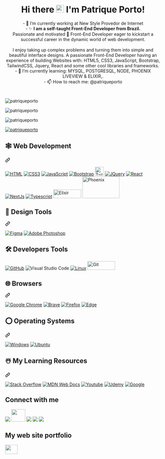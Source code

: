 
<!--<img align="right" alt="Coding" width="350" height="280" src="https://res.cloudinary.com/practicaldev/image/fetch/s--_AGrXPbv--/c_limit%2Cf_auto%2Cfl_progressive%2Cq_66%2Cw_880/https://res.cloudinary.com/practicaldev/image/fetch/s--sNXjzc6P--/c_limit%252Cf_auto%252Cfl_progressive%252Cq_66%252Cw_880/https://media1.tenor.com/images/0c34272909ee2a4db5606a014082312b/tenor.gif%253Fitemid%253D15828752"> -->



<h1 align="center" class="heading-element" dir="auto">Hi there <img alt="Coding" width="25" height="25" src="https://raw.githubusercontent.com/MartinHeinz/MartinHeinz/master/wave.gif"> I'm Patrique Porto!</h1> 


<div dir="auto">
  <p align="center">
     - 🔭 I’m currently working at New Style Provedor de Internet  </br>
- ✨ <b>I am a self-taught Front-End Developer from Brazil.</b> 
  </br>
Passionate and motivated 🚀 Front-End Developer eager to kickstart a successful career in the dynamic world of web development.  </br> </br>
I enjoy taking up complex problems and turning them into simple and beautiful interface designs. A passionate Front-End Developer having an experience of building Websites with: HTML5, CSS3, JavaScript, Bootstrap, TailwindCSS, Jquery, React and some other cool libraries and frameworks. 
  </br>
- 🌱 I’m currently learning: MYSQL, POSTGRESQL, NODE, PHOENIX LIVEVIEW & ELIXIR,. </br>
- 📫 How to reach me: @patriqueporto
  </p>
</div>

<h1></h1>
<p></p>
<p><img align="center" src="https://github-readme-stats.vercel.app/api?username=patriqueporto&show_icons=true&locale=en" alt="patriqueporto" /></p>
<p><img align="center" src="https://github-readme-streak-stats.herokuapp.com/?user=patriqueporto&" alt="patriqueporto" /></p>
<p><img src="https://github-readme-stats.vercel.app/api/top-langs?username=patriqueporto&show_icons=true&locale=en&layout=compact" alt="patriqueporto" /></p>
<p><a href="https://github.com/ryo-ma/github-profile-trophy"><img src="https://github-profile-trophy.vercel.app/?username=patriqueporto" alt="patriqueporto" /></a></p>


<div class="markdown-heading" dir="auto"><h2 class="heading-element" dir="auto">🕸️ Web Development</h2><a id="user-content-️-web-development" class="anchor" aria-label="Permalink: 🕸️ Web Development" href="#️-web-development"><svg class="octicon octicon-link" viewBox="0 0 16 16" version="1.1" width="16" height="16" aria-hidden="true"><path d="m7.775 3.275 1.25-1.25a3.5 3.5 0 1 1 4.95 4.95l-2.5 2.5a3.5 3.5 0 0 1-4.95 0 .751.751 0 0 1 .018-1.042.751.751 0 0 1 1.042-.018 1.998 1.998 0 0 0 2.83 0l2.5-2.5a2.002 2.002 0 0 0-2.83-2.83l-1.25 1.25a.751.751 0 0 1-1.042-.018.751.751 0 0 1-.018-1.042Zm-4.69 9.64a1.998 1.998 0 0 0 2.83 0l1.25-1.25a.751.751 0 0 1 1.042.018.751.751 0 0 1 .018 1.042l-1.25 1.25a3.5 3.5 0 1 1-4.95-4.95l2.5-2.5a3.5 3.5 0 0 1 4.95 0 .751.751 0 0 1-.018 1.042.751.751 0 0 1-1.042.018 1.998 1.998 0 0 0-2.83 0l-2.5 2.5a1.998 1.998 0 0 0 0 2.83Z"></path></svg></a>

<p dir="auto"><a href="https://github.com/patriqueporto?tab=repositories"><img src="https://camo.githubusercontent.com/10c7a8fa2cf317cc7c4af6f13efac086a9f0ea010f0dfc746c94e5cde310b339/68747470733a2f2f696d672e736869656c64732e696f2f62616467652f48544d4c352d4533344632363f7374796c653d666f722d7468652d6261646765266c6f676f3d68746d6c35266c6f676f436f6c6f723d7768697465" alt="HTML" title="HTML" data-canonical-src="https://img.shields.io/badge/HTML5-E34F26?style=for-the-badge&amp;logo=html5&amp;logoColor=white" style="max-width: 100%;"></a>
<a href="https://github.com/patriqueporto?tab=repositories"><img src="https://camo.githubusercontent.com/001d4637c08910acf414f12a1682879a1f99867f6f9a3550f0541e7d03dd34a2/68747470733a2f2f696d672e736869656c64732e696f2f62616467652f435353332d3135373242363f7374796c653d666f722d7468652d6261646765266c6f676f3d63737333266c6f676f436f6c6f723d7768697465" alt="CSS3" title="CSS" data-canonical-src="https://img.shields.io/badge/CSS3-1572B6?style=for-the-badge&amp;logo=css3&amp;logoColor=white" style="max-width: 100%;"></a>
<a href="https://github.com/patriqueporto?tab=repositories"><img src="https://camo.githubusercontent.com/b50d4b5449ac9bed0fc02238425fd56db93011d5019563595023ff0bb1a02162/68747470733a2f2f696d672e736869656c64732e696f2f62616467652f4a6176615363726970742d4637444631453f7374796c653d666f722d7468652d6261646765266c6f676f3d6a617661736372697074266c6f676f436f6c6f723d626c61636b" alt="JavaScript" title="JavaScript" data-canonical-src="https://img.shields.io/badge/JavaScript-F7DF1E?style=for-the-badge&amp;logo=javascript&amp;logoColor=black" style="max-width: 100%;"></a>
  <a href="https://github.com/patriqueporto?tab=repositories"><img src="https://camo.githubusercontent.com/4520a7028dfc78ec3ba2e270799b3727038981fe3e0a9bf7d701b1ad70bceef7/68747470733a2f2f696d672e736869656c64732e696f2f62616467652f426f6f7473747261702d3536334437433f7374796c653d666f722d7468652d6261646765266c6f676f3d626f6f747374726170266c6f676f436f6c6f723d7768697465" alt="Bootstrap" title="Bootstrap" data-canonical-src="https://img.shields.io/badge/Bootstrap-563D7C?style=for-the-badge&amp;logo=bootstrap&amp;logoColor=white" style="max-width: 100%;"></a>
 <a href="https://github.com/patriqueporto?tab=repositories"><img src="https://img.shields.io/badge/Tailwind%20CSS-%2338B2AC.svg?logo=tailwind-css&logoColor=white" alt="Tailwind" title="Tailwind" data-canonical-src="https://img.shields.io/badge/Tailwind%20CSS-%2338B2AC.svg?logo=tailwind-css&logoColor=white" style="max-width: 100%; height: 28px"></a>  
<a href="https://github.com/patriqueporto?tab=repositories"><img src="https://camo.githubusercontent.com/f661807b4046d822de960b43ec69a1dcf63c918c18676797c8bcac8abe87ae0b/68747470733a2f2f696d672e736869656c64732e696f2f62616467652f6a51756572792d3037363941443f7374796c653d666f722d7468652d6261646765266c6f676f3d6a7175657279266c6f676f436f6c6f723d7768697465" alt="JQuery" title="JQuery" data-canonical-src="https://img.shields.io/badge/jQuery-0769AD?style=for-the-badge&amp;logo=jquery&amp;logoColor=white" style="max-width: 100%;"></a>
<a href="https://github.com/patriqueporto?tab=repositories"><img src="https://camo.githubusercontent.com/3467eb8e0dc6bdaa8fa6e979185d371ab39c105ec7bd6a01048806b74378d24c/68747470733a2f2f696d672e736869656c64732e696f2f62616467652f52656163742d3230323332413f7374796c653d666f722d7468652d6261646765266c6f676f3d7265616374266c6f676f436f6c6f723d363144414642" alt="React" title="React" data-canonical-src="https://img.shields.io/badge/React-20232A?style=for-the-badge&amp;logo=react&amp;logoColor=61DAFB" style="max-width: 100%;"></a>
  <a href="https://github.com/patriqueporto?tab=repositories"><img src="https://img.shields.io/badge/Next.js-000000?style=for-the-badge&logo=next.js&logoColor=white" alt="NextJs" title="NextJs" data-canonical-src="https://img.shields.io/badge/Next.js-000000?style=for-the-badge&logo=next.js&logoColor=white?style=for-the-badge&amp;logo=react&amp;logoColor=61DAFB" style="max-width: 100%;"></a>
  <a href="https://github.com/patriqueporto?tab=repositories"><img src="https://camo.githubusercontent.com/8e77945348567678f7ac7879dfb294400492ed429d16392c98db21a7c00934d2/68747470733a2f2f696d672e736869656c64732e696f2f62616467652f547970655363726970742d3030374143433f7374796c653d666f722d7468652d6261646765266c6f676f3d74797065736372697074266c6f676f436f6c6f723d7768697465" alt="Typescript" title="Typescript" data-canonical-src="https://img.shields.io/badge/TypeScript-007ACC?style=for-the-badge&amp;logo=typescript&amp;logoColor=white" style="max-width: 100%;"></a>
   <a href="https://github.com/patriqueporto?tab=repositories"><img src="https://img.shields.io/badge/Elixir-%234B275F.svg?&logo=elixir&logoColor=white" alt="Elixir" title="Elixir" data-canonical-src="https://img.shields.io/badge/Elixir-%234B275F.svg?&logo=elixir&logoColor=white" style="max-width: 100%; width: 90px; height: 28px"></a>
    <a href="https://github.com/patriqueporto?tab=repositories"><img src="https://raw.githubusercontent.com/phoenixframework/phoenix/main/priv/static/phoenix.png" alt="Phoenix" title="Phoenix" data-canonical-src="https://raw.githubusercontent.com/phoenixframework/phoenix/main/priv/static/phoenix.png" style="max-width: 100%; width: 120px; height: 70px"></a>
   
</p>

</div>

<div class="markdown-heading" dir="auto"><h2 class="heading-element" dir="auto">🍧 Design Tools</h2><a id="user-content--design-tools" class="anchor" aria-label="Permalink: 🍧 Design Tools" href="#-design-tools"><svg class="octicon octicon-link" viewBox="0 0 16 16" version="1.1" width="16" height="16" aria-hidden="true"><path d="m7.775 3.275 1.25-1.25a3.5 3.5 0 1 1 4.95 4.95l-2.5 2.5a3.5 3.5 0 0 1-4.95 0 .751.751 0 0 1 .018-1.042.751.751 0 0 1 1.042-.018 1.998 1.998 0 0 0 2.83 0l2.5-2.5a2.002 2.002 0 0 0-2.83-2.83l-1.25 1.25a.751.751 0 0 1-1.042-.018.751.751 0 0 1-.018-1.042Zm-4.69 9.64a1.998 1.998 0 0 0 2.83 0l1.25-1.25a.751.751 0 0 1 1.042.018.751.751 0 0 1 .018 1.042l-1.25 1.25a3.5 3.5 0 1 1-4.95-4.95l2.5-2.5a3.5 3.5 0 0 1 4.95 0 .751.751 0 0 1-.018 1.042.751.751 0 0 1-1.042.018 1.998 1.998 0 0 0-2.83 0l-2.5 2.5a1.998 1.998 0 0 0 0 2.83Z"></path></svg></a>

<p dir="auto"><a href="https://github.com/patriqueporto?tab=repositories"><img src="https://camo.githubusercontent.com/2eb175ce2c732f25324f81abddacc5e8ae1bae8394db207ae30bb1d2c206afca/68747470733a2f2f696d672e736869656c64732e696f2f62616467652f6669676d612d2532334632344531452e7376673f7374796c653d666f722d7468652d6261646765266c6f676f3d6669676d61266c6f676f436f6c6f723d7768697465" alt="Figma" title="Figma" data-canonical-src="https://img.shields.io/badge/figma-%23F24E1E.svg?style=for-the-badge&amp;logo=figma&amp;logoColor=white" style="max-width: 100%;"></a>
<a href="https://github.com/patriqueporto?tab=repositories"><img src="https://camo.githubusercontent.com/d485fd81b8f92623acf84211a742cce2a361a3d7032c3399bb09167a1f9f23be/68747470733a2f2f696d672e736869656c64732e696f2f62616467652f61646f626525323070686f746f73686f702d2532333331413846462e7376673f7374796c653d666f722d7468652d6261646765266c6f676f3d61646f626525323070686f746f73686f70266c6f676f436f6c6f723d7768697465" alt="Adobe Photoshop" data-canonical-src="https://img.shields.io/badge/adobe%20photoshop-%2331A8FF.svg?style=for-the-badge&amp;logo=adobe%20photoshop&amp;logoColor=white" style="max-width: 100%;"></a></p>

</div>

<h2 class="heading-element" dir="auto">🛠️ Developers Tools</h2>
<p dir="auto"><a href="https://github.com/patriqueporto?tab=repositories"><img src="https://camo.githubusercontent.com/7e282220b8ec0dd29cf99be1c0f5e82d74a42bc84ed834ee6afd86b4bad3bfee/68747470733a2f2f696d672e736869656c64732e696f2f62616467652f6769746875622d2532333132313031312e7376673f7374796c653d666f722d7468652d6261646765266c6f676f3d676974687562266c6f676f436f6c6f723d7768697465" alt="GitHub" title="GitHub" data-canonical-src="https://img.shields.io/badge/github-%23121011.svg?style=for-the-badge&amp;logo=github&amp;logoColor=white" style="max-width: 100%;"></a>
<img src="https://camo.githubusercontent.com/a51e51b2f53e6540a4e91687c75290bb4f330a720dc4b68ef60af631a01667fe/68747470733a2f2f696d672e736869656c64732e696f2f62616467652f5653253230436f64652d3030373864372e7376673f7374796c653d666f722d7468652d6261646765266c6f676f3d76697375616c2d73747564696f2d636f6465266c6f676f436f6c6f723d7768697465" alt="Visual Studio Code" title="Visual Studio Code" data-canonical-src="https://img.shields.io/badge/VS%20Code-0078d7.svg?style=for-the-badge&amp;logo=visual-studio-code&amp;logoColor=white" style="max-width: 100%;">
<a href="https://github.com/patriqueporto?tab=repositories"><img src="https://camo.githubusercontent.com/b9326effec4bc941d648d79b2e24ed7c708122671d2540c3277596dc52d640f2/68747470733a2f2f696d672e736869656c64732e696f2f62616467652f4c696e75782d4643433632343f7374796c653d666f722d7468652d6261646765266c6f676f3d6c696e7578266c6f676f436f6c6f723d626c61636b" alt="Linux" title="Linux" data-canonical-src="https://img.shields.io/badge/Linux-FCC624?style=for-the-badge&amp;logo=linux&amp;logoColor=black" style="max-width: 100%;"></a>
  <a href="https://github.com/patriqueporto?tab=repositories"><img src="https://img.shields.io/badge/Git-F05032?logo=git&logoColor=fff" alt="Git" title="Git" data-canonical-src="https://img.shields.io/badge/Git-F05032?logo=git&logoColor=fff" style="max-width: 100%; width: 90px; height: 28px"></a></p>

<div class="markdown-heading" dir="auto"><h2 class="heading-element" dir="auto">🌐 Browsers</h2><a id="user-content--browsers" class="anchor" aria-label="Permalink: 🌐 Browsers" href="#-browsers"><svg class="octicon octicon-link" viewBox="0 0 16 16" version="1.1" width="16" height="16" aria-hidden="true"><path d="m7.775 3.275 1.25-1.25a3.5 3.5 0 1 1 4.95 4.95l-2.5 2.5a3.5 3.5 0 0 1-4.95 0 .751.751 0 0 1 .018-1.042.751.751 0 0 1 1.042-.018 1.998 1.998 0 0 0 2.83 0l2.5-2.5a2.002 2.002 0 0 0-2.83-2.83l-1.25 1.25a.751.751 0 0 1-1.042-.018.751.751 0 0 1-.018-1.042Zm-4.69 9.64a1.998 1.998 0 0 0 2.83 0l1.25-1.25a.751.751 0 0 1 1.042.018.751.751 0 0 1 .018 1.042l-1.25 1.25a3.5 3.5 0 1 1-4.95-4.95l2.5-2.5a3.5 3.5 0 0 1 4.95 0 .751.751 0 0 1-.018 1.042.751.751 0 0 1-1.042.018 1.998 1.998 0 0 0-2.83 0l-2.5 2.5a1.998 1.998 0 0 0 0 2.83Z"></path></svg></a>

<p dir="auto"><a href="https://github.com/patriqueporto?tab=repositories"><img src="https://camo.githubusercontent.com/02a41319e8f35c8597b976d3ad552d804fbc316f54bb4d6b7ee563ead63f2b33/68747470733a2f2f696d672e736869656c64732e696f2f62616467652f476f6f676c652532304368726f6d652d3331376365653f7374796c653d666f722d7468652d6261646765266c6f676f3d476f6f676c654368726f6d65266c6f676f436f6c6f723d7768697465" alt="Google Chrome" data-canonical-src="https://img.shields.io/badge/Google%20Chrome-317cee?style=for-the-badge&amp;logo=GoogleChrome&amp;logoColor=white" style="max-width: 100%;"></a>
<a href="https://github.com/patriqueporto?tab=repositories"><img src="https://camo.githubusercontent.com/65b884b0698bc545ea0a360e52a0d35e728121677bb3795f78ea4088ba3427db/68747470733a2f2f696d672e736869656c64732e696f2f62616467652f42726176652d4642353432423f7374796c653d666f722d7468652d6261646765266c6f676f3d4272617665266c6f676f436f6c6f723d7768697465" alt="Brave" title="Brave" data-canonical-src="https://img.shields.io/badge/Brave-FB542B?style=for-the-badge&amp;logo=Brave&amp;logoColor=white" style="max-width: 100%;"></a>
<a target="_blank" rel="noopener noreferrer nofollow" href="https://camo.githubusercontent.com/febf245cf51e7612c8a7a84a0499357cb292b115e35ec9f9d80080d88969c416/68747470733a2f2f696d672e736869656c64732e696f2f62616467652f46697265666f782d4646373133393f7374796c653d666f722d7468652d6261646765266c6f676f3d46697265666f782d42726f77736572266c6f676f436f6c6f723d7768697465"><img src="https://camo.githubusercontent.com/febf245cf51e7612c8a7a84a0499357cb292b115e35ec9f9d80080d88969c416/68747470733a2f2f696d672e736869656c64732e696f2f62616467652f46697265666f782d4646373133393f7374796c653d666f722d7468652d6261646765266c6f676f3d46697265666f782d42726f77736572266c6f676f436f6c6f723d7768697465" alt="Firefox" data-canonical-src="https://img.shields.io/badge/Firefox-FF7139?style=for-the-badge&amp;logo=Firefox-Browser&amp;logoColor=white" style="max-width: 100%;"></a>
<a target="_blank" rel="noopener noreferrer nofollow" href="https://camo.githubusercontent.com/642ea05b92d42e05d892de67a62d77fdeafc268f094241b1382345749afc441a/68747470733a2f2f696d672e736869656c64732e696f2f62616467652f456467652d3030373844373f7374796c653d666f722d7468652d6261646765266c6f676f3d4d6963726f736f66742d65646765266c6f676f436f6c6f723d7768697465"><img src="https://camo.githubusercontent.com/642ea05b92d42e05d892de67a62d77fdeafc268f094241b1382345749afc441a/68747470733a2f2f696d672e736869656c64732e696f2f62616467652f456467652d3030373844373f7374796c653d666f722d7468652d6261646765266c6f676f3d4d6963726f736f66742d65646765266c6f676f436f6c6f723d7768697465" alt="Edge" data-canonical-src="https://img.shields.io/badge/Edge-0078D7?style=for-the-badge&amp;logo=Microsoft-edge&amp;logoColor=white" style="max-width: 100%;"></a></p>

</div>

<div class="markdown-heading" dir="auto"><h2 class="heading-element" dir="auto">⭕ Operating Systems</h2><a id="user-content--operating-systems" class="anchor" aria-label="Permalink: ⭕ Operating Systems" href="#-operating-systems"><svg class="octicon octicon-link" viewBox="0 0 16 16" version="1.1" width="16" height="16" aria-hidden="true"><path d="m7.775 3.275 1.25-1.25a3.5 3.5 0 1 1 4.95 4.95l-2.5 2.5a3.5 3.5 0 0 1-4.95 0 .751.751 0 0 1 .018-1.042.751.751 0 0 1 1.042-.018 1.998 1.998 0 0 0 2.83 0l2.5-2.5a2.002 2.002 0 0 0-2.83-2.83l-1.25 1.25a.751.751 0 0 1-1.042-.018.751.751 0 0 1-.018-1.042Zm-4.69 9.64a1.998 1.998 0 0 0 2.83 0l1.25-1.25a.751.751 0 0 1 1.042.018.751.751 0 0 1 .018 1.042l-1.25 1.25a3.5 3.5 0 1 1-4.95-4.95l2.5-2.5a3.5 3.5 0 0 1 4.95 0 .751.751 0 0 1-.018 1.042.751.751 0 0 1-1.042.018 1.998 1.998 0 0 0-2.83 0l-2.5 2.5a1.998 1.998 0 0 0 0 2.83Z"></path></svg></a>

<p dir="auto"><a target="_blank" rel="noopener noreferrer nofollow" href="https://camo.githubusercontent.com/1cc3ed014dbb3cc907789013096c44d0bc78875ee219d9455f619ff18059ac4a/68747470733a2f2f696d672e736869656c64732e696f2f62616467652f57696e646f77732d3030373844363f7374796c653d666f722d7468652d6261646765266c6f676f3d77696e646f7773266c6f676f436f6c6f723d7768697465"><img src="https://camo.githubusercontent.com/1cc3ed014dbb3cc907789013096c44d0bc78875ee219d9455f619ff18059ac4a/68747470733a2f2f696d672e736869656c64732e696f2f62616467652f57696e646f77732d3030373844363f7374796c653d666f722d7468652d6261646765266c6f676f3d77696e646f7773266c6f676f436f6c6f723d7768697465" alt="Windows" data-canonical-src="https://img.shields.io/badge/Windows-0078D6?style=for-the-badge&amp;logo=windows&amp;logoColor=white" style="max-width: 100%;"></a>
<a target="_blank" rel="noopener noreferrer nofollow" href="https://camo.githubusercontent.com/dd44c065577f813a8d6c976fef88976f812eed4bfcfa20fa6b23ebb899a09531/68747470733a2f2f696d672e736869656c64732e696f2f62616467652f5562756e74752d4539353432303f7374796c653d666f722d7468652d6261646765266c6f676f3d7562756e7475266c6f676f436f6c6f723d7768697465"><img src="https://camo.githubusercontent.com/dd44c065577f813a8d6c976fef88976f812eed4bfcfa20fa6b23ebb899a09531/68747470733a2f2f696d672e736869656c64732e696f2f62616467652f5562756e74752d4539353432303f7374796c653d666f722d7468652d6261646765266c6f676f3d7562756e7475266c6f676f436f6c6f723d7768697465" alt="Ubuntu" data-canonical-src="https://img.shields.io/badge/Ubuntu-E95420?style=for-the-badge&amp;logo=ubuntu&amp;logoColor=white" style="max-width: 100%;"></a></p>

</div>

<div class="markdown-heading" dir="auto"><h2 class="heading-element" dir="auto">☃️ My Learning Resources</h2><a id="user-content-️-my-learning-resources" class="anchor" aria-label="Permalink: ☃️ My Learning Resources" href="#️-my-learning-resources"><svg class="octicon octicon-link" viewBox="0 0 16 16" version="1.1" width="16" height="16" aria-hidden="true"><path d="m7.775 3.275 1.25-1.25a3.5 3.5 0 1 1 4.95 4.95l-2.5 2.5a3.5 3.5 0 0 1-4.95 0 .751.751 0 0 1 .018-1.042.751.751 0 0 1 1.042-.018 1.998 1.998 0 0 0 2.83 0l2.5-2.5a2.002 2.002 0 0 0-2.83-2.83l-1.25 1.25a.751.751 0 0 1-1.042-.018.751.751 0 0 1-.018-1.042Zm-4.69 9.64a1.998 1.998 0 0 0 2.83 0l1.25-1.25a.751.751 0 0 1 1.042.018.751.751 0 0 1 .018 1.042l-1.25 1.25a3.5 3.5 0 1 1-4.95-4.95l2.5-2.5a3.5 3.5 0 0 1 4.95 0 .751.751 0 0 1-.018 1.042.751.751 0 0 1-1.042.018 1.998 1.998 0 0 0-2.83 0l-2.5 2.5a1.998 1.998 0 0 0 0 2.83Z"></path></svg></a>

<p dir="auto"><a href="https://stackoverflow.com/" rel="nofollow"><img src="https://camo.githubusercontent.com/171b121416bc1a2f490d776efc1254327cf5d808753ac9e5f4765b6547632ab6/68747470733a2f2f696d672e736869656c64732e696f2f62616467652f2d537461636b6f766572666c6f772d4645374131363f7374796c653d666f722d7468652d6261646765266c6f676f3d737461636b2d6f766572666c6f77266c6f676f436f6c6f723d7768697465" alt="Stack Overflow" data-canonical-src="https://img.shields.io/badge/-Stackoverflow-FE7A16?style=for-the-badge&amp;logo=stack-overflow&amp;logoColor=white" style="max-width: 100%;"></a>
<a href="https://developer.mozilla.org/en-US/" rel="nofollow"><img src="https://camo.githubusercontent.com/b756c50bccce7d2f595e0165f75ac257101d939d28e36c3ca5ade450d4e12732/68747470733a2f2f696d672e736869656c64732e696f2f62616467652f4d444e5f5765625f446f63732d626c61636b3f7374796c653d666f722d7468652d6261646765266c6f676f3d6d646e776562646f6373266c6f676f436f6c6f723d7768697465" alt="MDN Web Docs" data-canonical-src="https://img.shields.io/badge/MDN_Web_Docs-black?style=for-the-badge&amp;logo=mdnwebdocs&amp;logoColor=white" style="max-width: 100%;"></a>
<a target="_blank" rel="noopener noreferrer nofollow" href="https://camo.githubusercontent.com/94b947e758f767a15576edfb06cc06075d6b62ef7a8946db69c5ce4a2ee830f7/68747470733a2f2f696d672e736869656c64732e696f2f62616467652f596f75547562652d4646303030303f7374796c653d666f722d7468652d6261646765266c6f676f3d796f7574756265266c6f676f436f6c6f723d7768697465"><img src="https://camo.githubusercontent.com/94b947e758f767a15576edfb06cc06075d6b62ef7a8946db69c5ce4a2ee830f7/68747470733a2f2f696d672e736869656c64732e696f2f62616467652f596f75547562652d4646303030303f7374796c653d666f722d7468652d6261646765266c6f676f3d796f7574756265266c6f676f436f6c6f723d7768697465" alt="Youtube" data-canonical-src="https://img.shields.io/badge/YouTube-FF0000?style=for-the-badge&amp;logo=youtube&amp;logoColor=white" style="max-width: 100%;"></a>
<a href="https://www.udemy.com/" rel="nofollow"><img src="https://camo.githubusercontent.com/82dbb0509fa6fb60f8d63f4a4c70e507d2998703be5f553c0f298faabb144c75/68747470733a2f2f696d672e736869656c64732e696f2f62616467652f5564656d792d4134333546303f7374796c653d666f722d7468652d6261646765266c6f676f3d5564656d79266c6f676f436f6c6f723d7768697465" alt="Udemy" data-canonical-src="https://img.shields.io/badge/Udemy-A435F0?style=for-the-badge&amp;logo=Udemy&amp;logoColor=white" style="max-width: 100%;"></a>
<a href="https://www.google.com" rel="nofollow"><img src="https://camo.githubusercontent.com/38d987130bc712d368cbd8d9de59ee9828b595226c505b78622610db213c6f78/68747470733a2f2f696d672e736869656c64732e696f2f62616467652f676f6f676c652d3432383546343f7374796c653d666f722d7468652d6261646765266c6f676f3d676f6f676c65266c6f676f436f6c6f723d7768697465" alt="Google" data-canonical-src="https://img.shields.io/badge/google-4285F4?style=for-the-badge&amp;logo=google&amp;logoColor=white" style="max-width: 100%;"></a>
<a href="https://github.com/"><img src="https://camo.githubusercontent.com/17a3cfebe6cf2dcf7b339b7b008adb9a55ddc15aec622a27a2a66b207e1e357a/68747470733a2f2f696d672e736869656c64732e696f2f62616467652f4769744875622d3130303030303f7374796c653d666f722d7468652d6261646765266c6f676f3d676974687562266c6f676f436f6c6f723d7768697465" alt="" data-canonical-src="https://img.shields.io/badge/GitHub-100000?style=for-the-badge&amp;logo=github&amp;logoColor=white" style="max-width: 100%;"></a></p>

</div>

<h2 class="heading-element" dir="auto">Connect with me</h2>

<p dir="auto">
  <a href="https://www.linkedin.com/in/patrique-p-porto-82b76610a/" rel="nofollow"><img src="https://camo.githubusercontent.com/c4672166e25415cd8392e9b9a34feb8be4bed9060b8a4679a4688238b90a0291/68747470733a2f2f696d672e69636f6e73382e636f6d2f666c75656e742f34382f3030303030302f6c696e6b6564696e2e706e67" data-canonical-src="https://img.icons8.com/fluent/48/000000/linkedin.png" style="max-width: 100%;"></a>
<a  href="https://x.com/patriquedev" rel="nofollow"><img src="https://img.shields.io/badge/X-%23000000.svg?logo=X&logoColor=white" data-canonical-src="https://img.shields.io/badge/X-%23000000.svg?logo=X&logoColor=white" style="max-width: 100%; width: 45px; height: 40px;"></a>
<a href="https://www.instagram.com/patriqueporto/" rel="nofollow"><img src="https://camo.githubusercontent.com/fd80ac5978133ccb1cc16d57ce19ca191097d450ce37a09a136e405f9191bf22/68747470733a2f2f696d672e69636f6e73382e636f6d2f666c75656e742f34382f3030303030302f696e7374616772616d2d6e65772e706e67" data-canonical-src="https://img.icons8.com/fluent/48/000000/instagram-new.png" style="max-width: 100%;"></a>
<a href="https://www.facebook.com/patriqueporto" rel="nofollow"><img src="https://camo.githubusercontent.com/d696d2b5049fc05bd790cb08eb2ecb33efe9f94c5f753e10a90242c915a3ec81/68747470733a2f2f696d672e69636f6e73382e636f6d2f666c75656e742f34382f3030303030302f66616365626f6f6b2e706e67" data-canonical-src="https://img.icons8.com/fluent/48/000000/facebook.png" style="max-width: 100%;"></a>
<a href="https://github.com/patriqueporto"><img src="https://camo.githubusercontent.com/59459d2f1354cd766d0c10b5f69b8eda54e0aa1956006602944f8c865fad09f6/68747470733a2f2f696d672e69636f6e73382e636f6d2f666c75656e742f34382f3030303030302f6769746875622e706e67" data-canonical-src="https://img.icons8.com/fluent/48/000000/github.png" style="max-width: 100%;"></a></p>

<h2 class="heading-element" dir="auto">My web site portfolio</h2>
<p align="left">
<a href="https://portfolio-patrique-porto.vercel.app/" target="#"><img align="center" src="https://cdn-icons-png.flaticon.com/512/1084/1084269.png" alt="" height="30" width="40"/></a>
</p>
